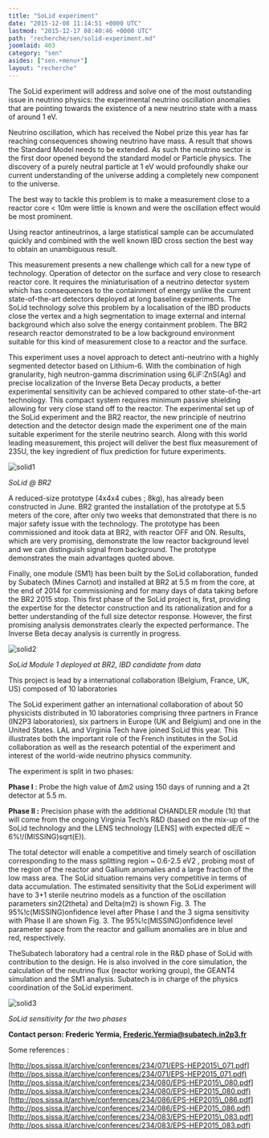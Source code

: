```yaml
---
title: "SoLid experiment"
date: "2015-12-08 11:14:51 +0000 UTC"
lastmod: "2015-12-17 08:40:46 +0000 UTC"
path: "recherche/sen/solid-experiment.md"
joomlaid: 403
category: "sen"
asides: ["sen.+menu+"]
layout: "recherche"
---
```

The SoLid experiment will address and solve one of the most outstanding issue in neutrino physics: the experimental neutrino oscillation anomalies that are pointing towards the existence of a new neutrino state with a mass of around 1 eV.

Neutrino oscillation, which has received the Nobel prize this year has far reaching consequences showing neutrino have mass. A result that shows the Standard Model needs to be extended. As such the neutrino sector is the first door opened beyond the standard model or Particle physics. The discovery of a purely neutral particle at 1 eV would profoundly shake our current understanding of the universe adding a completely new component to the universe.

The best way to tackle this problem is to make a measurement close to a reactor core < 10m were little is known and were the oscillation effect would be most prominent.

Using reactor antineutrinos, a large statistical sample can be accumulated quickly and combined with the well known IBD cross section the best way to obtain an unambiguous result.

This measurement presents a new challenge which call for a new type of technology. Operation of detector on the surface and very close to research reactor core. It requires the miniaturisation of a neutrino detector system which has consequences to the containment of energy unlike the current state-of-the-art detectors deployed at long baseline experiments. The SoLid technology solve this problem by a localisation of the IBD products close the vertex and a high segmentation to image external and internal background which also solve the energy containment problem. The BR2 research reactor demonstrated to be a low background environment suitable for this kind of measurement close to a reactor and the surface.

This experiment uses a novel approach to detect anti-neutrino with a highly segmented detector based on Lithium-6. With the combination of high granularity, high neutron-gamma discrimination using 6LiF:ZnS(Ag) and precise localization of the Inverse Beta Decay products, a better experimental sensitivity can be achieved compared to other state-of-the-art technology. This compact system requires minimum passive shielding allowing for very close stand off to the reactor. The experimental set up of the SoLid experiment and the BR2 reactor, the new principle of neutrino detection and the detector design made the experiment one of the main suitable experiment for the sterile neutrino search. Along with this world leading measurement, this project will deliver the best flux measurement of 235U, the key ingredient of flux prediction for future experiments.

![solid1](images/Recherche/Erdre/Solid/solid1.png)

_SoLid @ BR2_

A reduced-size prototype (4x4x4 cubes ; 8kg), has already been constructed in June. BR2 granted the installation of the prototype at 5.5 meters of the core, after only two weeks that demonstrated that there is no major safety issue with the technology. The prototype has been commissioned and itook data at BR2, with reactor OFF and ON. Results, which are very promising, demonstrate the low reactor background level and we can distinguish signal from background. The prototype demonstrates the main advantages quoted above.

Finally, one module (SM1) has been built by the SoLid collaboration, funded by Subatech (Mines Carnot) and installed at BR2 at 5.5 m from the core, at the end of 2014 for commissioning and for many days of data taking before the BR2 2015 stop. This first phase of the SoLid project is, first, providing the expertise for the detector construction and its rationalization and for a better understanding of the full size detector response. However, the first promising analysis demonstrates clearly the expected performance. The Inverse Beta decay analysis is currently in progress.

![solid2](images/Recherche/Erdre/Solid/solid2.png)

_SoLid Module 1 deployed at BR2, IBD candidate from data_

This project is lead by a international collaboration (Belgium, France, UK, US) composed of 10 laboratories

The SoLid experiment gather an international collaboration of about 50 physicists distributed in 10 laboratories comprising three partners in France (IN2P3 laboratories), six partners in Europe (UK and Belgium) and one in the United States. LAL and Virginia Tech have joined SoLid this year. This illustrates both the important role of the French institutes in the SoLid collaboration as well as the research potential of the experiment and interest of the world-wide neutrino physics community.

The experiment is split in two phases:

**Phase I** : Probe the high value of ∆m2 using 150 days of running and a 2t detector at 5.5 m.

**Phase II :** Precision phase with the additional CHANDLER module (1t) that will come from the ongoing Virginia Tech’s R&D (based on the mix-up of the SoLid technology and the LENS technology \[LENS\] with expected dE/E ~ 6%!/(MISSING)sqrt(E)).

The total detector will enable a competitive and timely search of oscillation corresponding to the mass splitting region ~ 0.6-2.5 eV2 , probing most of the region of the reactor and Gallium anomalies and a large fraction of the low mass area. The SoLid situation remains very competitive in terms of data accumulation. The estimated sensitivity that the SoLid experiment will have to 3+1 sterile neutrino models as a function of the oscillation parameters sin2(2theta) and Delta(m2) is shown Fig. 3. The 95%!c(MISSING)onfidence level after Phase I and the 3 sigma sensitivity with Phase II are shown Fig. 3. The 95%!c(MISSING)onfidence level parameter space from the reactor and gallium anomalies are in blue and red, respectively.

TheSubatech laboratory had a central role in the R&D phase of SoLid with contribution to the design. He is also involved in the core simulation, the calculation of the neutrino flux (reactor working group), the GEANT4 simulation and the SM1 analysis. Subatech is in charge of the physics coordination of the SoLid experiment.

![solid3](images/Recherche/Erdre/Solid/solid3.png)

_SoLid sensitivity for the two phases_

**Contact person: Frederic Yermia, [Frederic.Yermia@subatech.in2p3.fr](mailto:Frederic.Yermia@subatech.in2p3.fr)**

Some references :

[http://pos.sissa.it/archive/conferences/234/071/EPS-HEP2015\_071.pdf](http://pos.sissa.it/archive/conferences/234/071/EPS-HEP2015_071.pdf)[http://pos.sissa.it/archive/conferences/234/080/EPS-HEP2015\_080.pdf](http://pos.sissa.it/archive/conferences/234/080/EPS-HEP2015_080.pdf)[http://pos.sissa.it/archive/conferences/234/086/EPS-HEP2015\_086.pdf](http://pos.sissa.it/archive/conferences/234/086/EPS-HEP2015_086.pdf)[http://pos.sissa.it/archive/conferences/234/083/EPS-HEP2015\_083.pdf](http://pos.sissa.it/archive/conferences/234/083/EPS-HEP2015_083.pdf)
